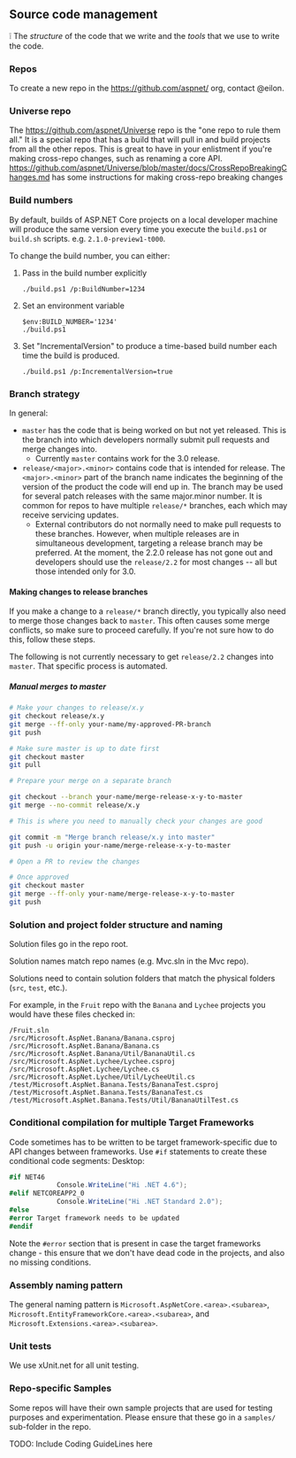 ## Source code management

:grey_exclamation: The *structure* of the code that we write and the *tools* that we use to write the code.


### Repos

To create a new repo in the https://github.com/aspnet/ org, contact @eilon.


### Universe repo

The https://github.com/aspnet/Universe repo is the "one repo to rule them all." It is a special repo that has a build that will pull in and build projects from all the other repos. This is great to have in your enlistment if you're making cross-repo changes, such as renaming a core API. https://github.com/aspnet/Universe/blob/master/docs/CrossRepoBreakingChanges.md has some instructions for making cross-repo breaking changes


### Build numbers

By default, builds of ASP.NET Core projects on a local developer machine will produce the same version every time you execute the `build.ps1` or `build.sh` scripts. e.g. `2.1.0-preview1-t000`.

To change the build number, you can either:

1. Pass in the build number explicitly 
    ```
    ./build.ps1 /p:BuildNumber=1234
    ```
2. Set an environment variable 
    ```
    $env:BUILD_NUMBER='1234'
    ./build.ps1
    ```
3. Set "IncrementalVersion" to produce a time-based build number each time the build is produced.
    ```
    ./build.ps1 /p:IncrementalVersion=true
    ```

### Branch strategy

In general:

* `master` has the code that is being worked on but not yet released. This is the branch into which developers normally submit pull requests and merge changes into.
  - Currently `master` contains work for the 3.0 release.
* `release/<major>.<minor>` contains code that is intended for release. The `<major>.<minor>` part of the branch name indicates the beginning of the version of the product the code will end up in. The branch may be used for several patch releases with the same major.minor number. It is common for repos to have multiple `release/*` branches, each which may receive servicing updates.
  - External contributors do not normally need to make pull requests to these branches. However, when multiple releases are in simultaneous development, targeting a release branch may be preferred. At the moment, the 2.2.0 release has not gone out and developers should use the `release/2.2` for most changes -- all but those intended only for 3.0.

#### Making changes to release branches

If you make a change to a `release/*` branch directly, you typically also need to merge those changes back to `master`. This often causes some merge conflicts, so make sure to proceed carefully. If you're not sure how to do this, follow these steps.

The following is not currently necessary to get `release/2.2` changes into `master`. That specific process is automated.

##### Manual merges to master

```sh
# Make your changes to release/x.y
git checkout release/x.y    
git merge --ff-only your-name/my-approved-PR-branch
git push

# Make sure master is up to date first
git checkout master
git pull 

# Prepare your merge on a separate branch

git checkout --branch your-name/merge-release-x-y-to-master
git merge --no-commit release/x.y

# This is where you need to manually check your changes are good

git commit -m "Merge branch release/x.y into master"
git push -u origin your-name/merge-release-x-y-to-master

# Open a PR to review the changes

# Once approved
git checkout master
git merge --ff-only your-name/merge-release-x-y-to-master
git push
```

### Solution and project folder structure and naming

Solution files go in the repo root.

Solution names match repo names (e.g. Mvc.sln in the Mvc repo).

Solutions need to contain solution folders that match the physical folders (`src`, `test`, etc.).

For example, in the `Fruit` repo with the `Banana` and `Lychee` projects you would have these files checked in:

```
/Fruit.sln
/src/Microsoft.AspNet.Banana/Banana.csproj
/src/Microsoft.AspNet.Banana/Banana.cs
/src/Microsoft.AspNet.Banana/Util/BananaUtil.cs
/src/Microsoft.AspNet.Lychee/Lychee.csproj
/src/Microsoft.AspNet.Lychee/Lychee.cs
/src/Microsoft.AspNet.Lychee/Util/LycheeUtil.cs
/test/Microsoft.AspNet.Banana.Tests/BananaTest.csproj
/test/Microsoft.AspNet.Banana.Tests/BananaTest.cs
/test/Microsoft.AspNet.Banana.Tests/Util/BananaUtilTest.cs
```


### Conditional compilation for multiple Target Frameworks

Code sometimes has to be written to be target framework-specific due to API changes between frameworks. Use `#if` statements to create these conditional code segments:
Desktop:

```c#
#if NET46
            Console.WriteLine("Hi .NET 4.6");
#elif NETCOREAPP2_0
            Console.WriteLine("Hi .NET Standard 2.0");
#else
#error Target framework needs to be updated
#endif
```

Note the `#error` section that is present in case the target frameworks change - this ensure that we don't have dead code in the projects, and also no missing conditions.


### Assembly naming pattern

The general naming pattern is `Microsoft.AspNetCore.<area>.<subarea>`, `Microsoft.EntityFrameworkCore.<area>.<subarea>`, and `Microsoft.Extensions.<area>.<subarea>`.


### Unit tests

We use xUnit.net for all unit testing.


### Repo-specific Samples

Some repos will have their own sample projects that are used for testing purposes and experimentation. Please ensure that these go in a `samples/` sub-folder in the repo.


TODO: Include Coding GuideLines here
